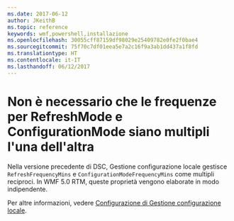 ```yaml
---
ms.date: 2017-06-12
author: JKeithB
ms.topic: reference
keywords: wmf,powershell,installazione
ms.openlocfilehash: 30055cff87159df98029e25409782e0fe2f0bae4
ms.sourcegitcommit: 75f70c7df01eea5e7a2c16f9a3ab1dd437a1f8fd
ms.translationtype: HT
ms.contentlocale: it-IT
ms.lasthandoff: 06/12/2017
---
```

<a id="frequencies-for-refreshmode-and-configurationmode-dont-need-to-be-multiples-of-each-other" class="xliff"></a>
# Non è necessario che le frequenze per RefreshMode e ConfigurationMode siano multipli l'una dell'altra

Nella versione precedente di DSC, Gestione configurazione locale gestisce `RefreshFrequencyMins` e `ConfigurationModeFrequencyMins` come multipli reciproci. In WMF 5.0 RTM, queste proprietà vengono elaborate in modo indipendente. 

Per altre informazioni, vedere [Configurazione di Gestione configurazione locale](https://msdn.microsoft.com/powershell/dsc/metaconfig).


